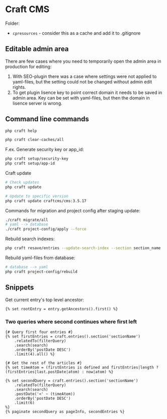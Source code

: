 # Craft CMS

Folder:

- `cpresources` - consider this as a cache and add it to .gitignore

## Editable admin area

There are few cases where you need to temporarily open the admin area in production for editing:

1) With SEO-plugin there was a case where settings were not applied to yaml-files, but the setting could not be changed without admin edit rights.
2) To get plugin lisence key to point correct domain it needs to be saved in admin area. Key can be set with yaml-files, but then the domain in lisence server is wrong.

## Command line commands

```sh
php craft help

php craft clear-caches/all
```

F.ex. Generate security key or app_id:

```sh
php craft setup/security-key
php craft setup/app-id
```

Craft update

```sh
# Check updates
php craft update

# Update to specific version
php craft update craftcms/cms:3.5.17
```

Commands for migration and project config after staging update:

```sh
./craft migrate/all
# yaml --> database
./craft project-config/apply --force
```

Rebuild search indexes:

```sh
php craft resave/entries --update-search-index --section section_name
```

Rebuild yaml-files from database:

```sh
# database --> yaml
php craft project-config/rebuild
```

## Snippets

Get current entry's top level ancestor:

```twig
{% set rootEntry = entry.getAncestors().first() %}
```

### Two queries where second continues where first left

```twig
{# Query first four entries #}
{% set firstEntries = craft.entries().section('sectionName')
	.relatedTo(filterQuery)
	.search(search)
	.orderBy('postDate DESC')
	.limit(4).all() %}

{# Get the rest of the articles #}
{% set timeAtom = (firstEntries is defined and firstEntries|length ? (firstEntries|last.postDate|atom) : now|atom) %}

{% set secondQuery = craft.entries().section('sectionName')
	.relatedTo(filterQuery)
	.search(search)
	.postDate('<' ~ (timeAtom))
	.orderBy('postDate DESC')
	.limit(6)
%}
{% paginate secondQuery as pageInfo, secondEntries %}
	

```